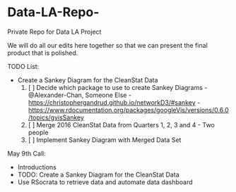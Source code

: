 # Data-LA-Repo-

Private Repo for Data LA Project

We will do all our edits here together so that we can present the final product that is polished. 

TODO List:
  * Create a Sankey Diagram for the CleanStat Data
      1. [ ] Decide which package to use to create Sankey Diagrams 
        - @Alexander-Chan, Someone Else
        - https://christophergandrud.github.io/networkD3/#sankey
        - https://www.rdocumentation.org/packages/googleVis/versions/0.6.0/topics/gvisSankey
      2. [ ] Merge 2016 CleanStat Data from Quarters 1, 2, 3 and 4
        - Two people
      3. [ ] Implement Sankey Diagram with Merged Data Set

May 9th Call:
* Introductions
* TODO: Create a Sankey Diagram for the CleanStat Data
* Use RSocrata to retrieve data and automate data dashboard 
